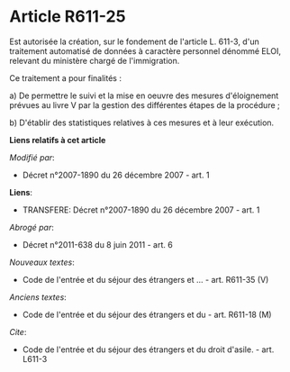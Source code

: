 # Article R611-25

Est autorisée la création, sur le fondement de l'article L. 611-3, d'un traitement automatisé de données à caractère
personnel dénommé ELOI, relevant du ministère chargé de l'immigration. 

Ce traitement a pour finalités : 

a) De permettre le suivi et la mise en oeuvre des mesures d'éloignement prévues au livre V par la gestion des différentes
étapes de la procédure ; 

b) D'établir des statistiques relatives à ces mesures et à leur exécution.

**Liens relatifs à cet article**

_Modifié par_:

  - Décret n°2007-1890 du 26 décembre 2007 - art. 1

**Liens**:

  - TRANSFERE: Décret n°2007-1890 du 26 décembre 2007 - art. 1

_Abrogé par_:

  - Décret n°2011-638 du 8 juin 2011 - art. 6

_Nouveaux textes_:

  - Code de l'entrée et du séjour des étrangers et ... - art. R611-35 (V)

_Anciens textes_:

  - Code de l'entrée et du séjour des étrangers et du  - art. R611-18 (M)

_Cite_:

  - Code de l'entrée et du séjour des étrangers et du droit d'asile. - art. L611-3
